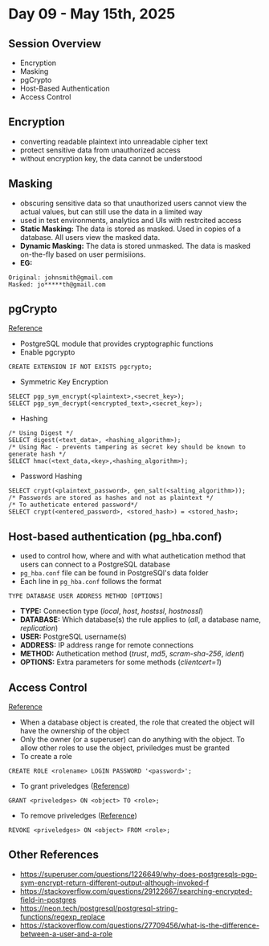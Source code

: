 ﻿# Day 09 - May 15th, 2025
## Session Overview
- Encryption
- Masking
- pgCrypto
- Host-Based Authentication
- Access Control

## Encryption
- converting readable plaintext into unreadable cipher text
- protect sensitive data from unauthorized access
- without encryption key, the data cannot be understood

## Masking
- obscuring sensitive data so that unauthorized users cannot view the actual values, but can still use the data in a limited way
- used in test environments, analytics and UIs with restrcited access
- **Static Masking:** The data is stored as masked. Used in copies of a database. All users view the masked data.
- **Dynamic Masking:** The data is stored unmasked. The data is masked on-the-fly based on user permisiions.
- **EG:**
```
Original: johnsmith@gmail.com
Masked: jo*****th@gmail.com
```

## pgCrypto
[Reference](https://www.postgresql.org/docs/current/pgcrypto.html)
- PostgreSQL module that provides cryptographic functions
- Enable pgcrypto
```
CREATE EXTENSION IF NOT EXISTS pgcrypto;
```
- Symmetric Key Encryption
```
SELECT pgp_sym_encrypt(<plaintext>,<secret_key>);
SELECT pgp_sym_decrypt(<encrypted_text>,<secret_key>);
```
- Hashing
```
/* Using Digest */
SELECT digest(<text_data>, <hashing_algorithm>);
/* Using Mac - prevents tampering as secret key should be known to generate hash */
SELECT hmac(<text_data,<key>,<hashing_algorithm>);
```
- Password Hashing
```
SELECT crypt(<plaintext_password>, gen_salt(<salting_algorithm>));
/* Passwords are stored as hashes and not as plaintext */
/* To autheticate entered password*/
SELECT crypt(<entered_password>, <stored_hash>) = <stored_hash>;
```
## Host-based authentication (pg_hba.conf)
- used to control how, where and with what authetication method that users can connect to a PostgreSQL database
- `pg_hba.conf` file can be found in PostgreSQl's data folder
- Each line in `pg_hba.conf` follows the format
```
TYPE DATABASE USER ADDRESS METHOD [OPTIONS]
```
- **TYPE:** Connection type (*local*, *host*, *hostssl*, *hostnossl*)
- **DATABASE:** Which database(s) the rule applies to (*all*, a database name, *replication*)
- **USER:** PostgreSQL username(s)
- **ADDRESS:** IP address range for remote connections
- **METHOD:** Authetication method (*trust*, *md5*, *scram-sha-256*, *ident*)
- **OPTIONS:** Extra parameters for some methods (*clientcert=1*)

## Access Control
[Reference](https://www.postgresql.org/docs/current/ddl-priv.html)
- When a database object is created, the role that created the object will have the ownership of the object
- Only the owner (or a superuser) can do anything with the object. To allow other roles to use the object, priviledges must be granted
- To create a role
```
CREATE ROLE <rolename> LOGIN PASSWORD '<password>';
```
- To grant priveledges ([Reference](https://www.postgresql.org/docs/current/sql-grant.html))
```
GRANT <priveledges> ON <object> TO <role>;
```
- To remove priveledges ([Reference](https://www.postgresql.org/docs/current/sql-revoke.html))
```
REVOKE <priveledges> ON <object> FROM <role>;
```
## Other References
- https://superuser.com/questions/1226649/why-does-postgresqls-pgp-sym-encrypt-return-different-output-although-invoked-f
- https://stackoverflow.com/questions/29122667/searching-encrypted-field-in-postgres
- https://neon.tech/postgresql/postgresql-string-functions/regexp_replace
- https://stackoverflow.com/questions/27709456/what-is-the-difference-between-a-user-and-a-role
